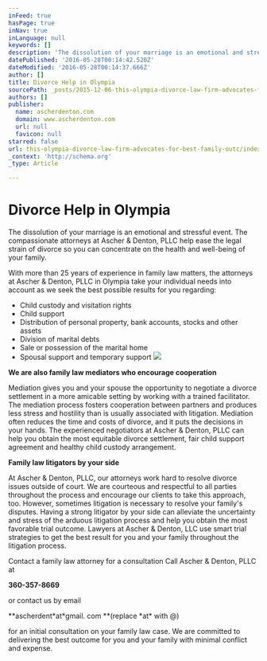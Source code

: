 ```yaml
---
inFeed: true
hasPage: true
inNav: true
inLanguage: null
keywords: []
description: 'The dissolution of your marriage is an emotional and stressful event. The compassionate attorneys at Ascher & Denton, PLLC help ease the legal strain of divorce so you can concentrate on the health and well-being of your family. '
datePublished: '2016-05-28T00:14:42.520Z'
dateModified: '2016-05-28T00:14:37.666Z'
author: []
title: Divorce Help in Olympia
sourcePath: _posts/2015-12-06-this-olympia-divorce-law-firm-advocates-for-best-family-outc.md
authors: []
publisher:
  name: ascherdenton.com
  domain: www.ascherdenton.com
  url: null
  favicon: null
starred: false
url: this-olympia-divorce-law-firm-advocates-for-best-family-outc/index.html
_context: 'http://schema.org'
_type: Article

---
```

# **Divorce Help in Olympia**

The dissolution of your marriage is an emotional and stressful event. The compassionate attorneys at Ascher & Denton, PLLC help ease the legal strain of divorce so you can concentrate on the health and well-being of your family. 

With more than 25 years of experience in family law matters, the attorneys at Ascher & Denton, PLLC in Olympia take your individual needs into account as we seek the best possible results for you regarding: 

* Child custody and visitation rights 
* Child support 
* Distribution of personal property, bank accounts, stocks and other assets 
* Division of marital debts 
* Sale or possession of the marital home 
* Spousal support and temporary support ![](https://the-grid-user-content.s3-us-west-2.amazonaws.com/3507600e-25ed-4219-81e8-573edb329e6d.JPG)

**We are also family law mediators who encourage cooperation**

Mediation gives you and your spouse the opportunity to negotiate a divorce settlement in a more amicable setting by working with a trained facilitator. The mediation process fosters cooperation between partners and produces less stress and hostility than is usually associated with litigation. Mediation often reduces the time and costs of divorce, and it puts the decisions in your hands. The experienced negotiators at Ascher & Denton, PLLC can help you obtain the most equitable divorce settlement, fair child support agreement and healthy child custody arrangement. 

**Family law litigators by your side**

At Ascher & Denton, PLLC, our attorneys work hard to resolve divorce issues outside of court. We are courteous and respectful to all parties throughout the process and encourage our clients to take this approach, too. However, sometimes litigation is necessary to resolve your family's disputes. Having a strong litigator by your side can alleviate the uncertainty and stress of the arduous litigation process and help you obtain the most favorable trial outcome. Lawyers at Ascher & Denton, LLC use smart trial strategies to get the best result for you and your family throughout the litigation process.

Contact a family law attorney for a consultation Call Ascher & Denton, PLLC at 

**360-357-8669**

or contact us by email 

**ascherdent\*at\*gmail. com **(replace \*at\* with @) 

for an initial consultation on your family law case. We are committed to delivering the best outcome for you and your family with minimal conflict and expense.